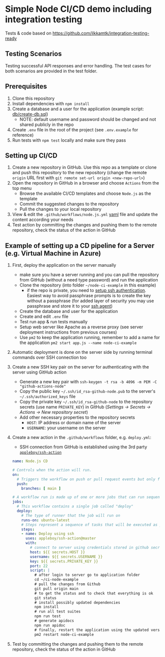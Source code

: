# Simple Node CI/CD demo including integration testing

Tests & code based on <https://github.com/ilkkamtk/integration-testing-ready>

## Testing Scenarios

Testing successful API responses and error handling. The test cases for both scenarios are provided in the test folder.

## Prerequisites

1. Clone this repository
1. Install dependencies with `npm install`
1. Create a database and a user for the application (example script: [db/create-db.sql](./db/create-db.sql))
    - NOTE: default username and password should be changed and not shared publicly in the repo
1. Create `.env` file in the root of the project (see `.env.example` for reference)
1. Run tests with `npm test` locally and make sure they pass

## Setting up CI/CD

1. Create a new repository in GitHub. Use this repo as a template or clone and push this repository to the new repository (change the remote `origin` URL first with `git remote set-url origin <new-repo-url>`)
1. Open the repository in GitHub in a browser and choose `Actions` from the top menu
   - Browse the available CI/CD templates and choose `Node.js` as the template
   - Commit the suggested changes to the repository
   - Pull the changes to your local repository
1. View & edit the `.github/workflows/node.js.yml` [yaml](https://yaml.org/) file and update the content according your needs
1. Test action by committing the changes and pushing them to the remote repository, check the status of the action in GitHub

## Example of setting up a CD pipeline for a Server (e.g. Virtual Machine in Azure)

1. First, deploy the application on the server manually
    - make sure you have a server running and you can pull the repository from GitHub (without a need type password) and run the application
    - Clone the repository (into folder `~/node-ci-example` in this example)
      - if the repo is private, you need to [setup ssh authentication](https://docs.github.com/en/authentication/connecting-to-github-with-ssh). Easiest way to avoid passphrase prompts is to create the key without a passphrase (for added layer of security you may use passphrase and store it to your [ssh agent](https://gist.github.com/nepsilon/45fae11f8d173e3370c3))
    - Create the database and user for the application
    - Create and edit `.env` file
    - Test run app & run tests manually
    - Setup web server like Apache as a reverse proxy (see server deployment instructions from previous courses)
    - Use `pm2` to keep the application running, remember to add a name for the application `pm2 start app.js --name node-ci-example`
1. Automatic deployment is done on the server side by running terminal commands over SSH connection too
1. Create a new SSH key pair on the server for authenticating with the server using GitHub action
    - Generate a new key pair with `ssh-keygen -t rsa -b 4096 -m PEM -C "github-actions-node"`
    - Copy the public key `~/.ssh/id_rsa-github-node.pub` to the server's `~/.ssh/authorized_keys` file
    - Copy the private key `~/.ssh/id_rsa-github-node` to the repository secrets (use name `PRIVATE_KEY`) in GitHub (_Settings -> Secrets -> Actions -> New repository secret_)
    - Add other necessary properties to the repository secrets
      - `HOST`: IP address or domain name of the server
      - `USERNAME`: your username on the server
1. Create a new action in the `.github/workflows` folder, e.g. `deploy.yml`:
    - SSH connection from GitHub is established using the 3rd party [`appleboy/ssh-action`](https://github.com/appleboy/ssh-action)

    ```yaml
    name: Node.js CD

    # Controls when the action will run. 
    on:
      # Triggers the workflow on push or pull request events but only for the main branch
      push:
        branches: [ main ]

    # A workflow run is made up of one or more jobs that can run sequentially or in parallel
    jobs:
      # This workflow contains a single job called "deploy"
      deploy:
        # The type of runner that the job will run on
        runs-on: ubuntu-latest
        # Steps represent a sequence of tasks that will be executed as part of the job
        steps:
        - name: Deploy using ssh
          uses: appleboy/ssh-action@master
          with:
            # connect to server using credentials stored in github secrets
            host: ${{ secrets.HOST }}
            username: ${{ secrets.USERNAME }}
            key: ${{ secrets.PRIVATE_KEY }}
            port: 22
            script: |
              # after login to server go to application folder
              cd ~/ci-node-example
              # pull the changes from Github
              git pull origin main
              # to get the status and to check that everything is ok
              git status
              # install possibly updated dependencies
              npm install
              # run all test suites
              npm run test
              # generate apidocs
              npm run apidoc
              # finally, restart the application using the updated version of it
              pm2 restart node-ci-example
    ```

1. Test by committing the changes and pushing them to the remote repository, check the status of the action in GitHub
